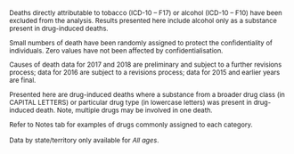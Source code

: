 <small>
Deaths directly attributable to tobacco (ICD-10 – F17) or alcohol (ICD-10 – F10) have been excluded from the analysis. Results presented here include alcohol only as a substance present in drug-induced deaths.

Small numbers of death have been randomly assigned to protect the confidentiality of individuals. Zero values have not been affected by confidentialisation.

Causes of death data for 2017 and 2018 are preliminary and subject to a further revisions process; data for 2016 are subject to a revisions process; data for 2015 and earlier years are final.

Presented here are drug-induced deaths where a substance from a broader drug class (in CAPITAL LETTERS) or particular drug type (in lowercase letters) was present in drug-induced death. Note, multiple drugs may be involved in one death.

Refer to Notes tab for examples of drugs commonly assigned to each category.

Data by state/territory only available for *All ages*.
</small>
